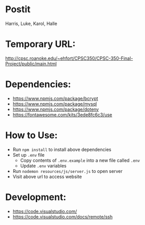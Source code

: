 # Postit
Harris, Luke, Karol, Halle

# Temporary URL:
http://cpsc.roanoke.edu/~ehfort/CPSC350/CPSC-350-Final-Project/public/main.html

# Dependencies:
- https://www.npmjs.com/package/bcrypt
- https://www.npmjs.com/package/mysql
- https://www.npmjs.com/package/dotenv
- https://fontawesome.com/kits/3ede8fc6c3/use

# How to Use:
- Run `npm install` to install above dependencies
- Set up `.env` file
  - Copy contents of `.env.example` into a new file called `.env`
  - Update `.env` variables
- Run `nodemon resources/js/server.js` to open server
- Visit above url to access website

# Development:
- https://code.visualstudio.com/
- https://code.visualstudio.com/docs/remote/ssh
